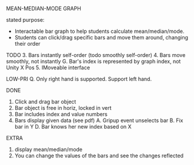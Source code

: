MEAN-MEDIAN-MODE GRAPH

stated purpose: 
 - Interactable bar graph to help students calculate mean/median/mode.
 - Students can click/drag specific bars and move them around, changing their order

TODO
 3. Bars instantly self-order (todo smoothly self-order)
 4. Bars move smoothly, not instantly
 G. Bar's index is represented by graph index, not Unity X Pos
 5. IMoveable interface

LOW-PRI
 Q. Only right hand is supported. Support left hand.
 
DONE
 1. Click and drag bar object
 2. Bar object is free in horiz, locked in vert
 6. Bar includes index and value numbers 
 7. Bars display given data (see pdf)
 A. Gripup event unselects bar 
 B. Fix bar in Y
 D. Bar knows her new index based on X
 
EXTRA
 1. display mean/median/mode 
 2. You can change the values of the bars and see the changes reflected






